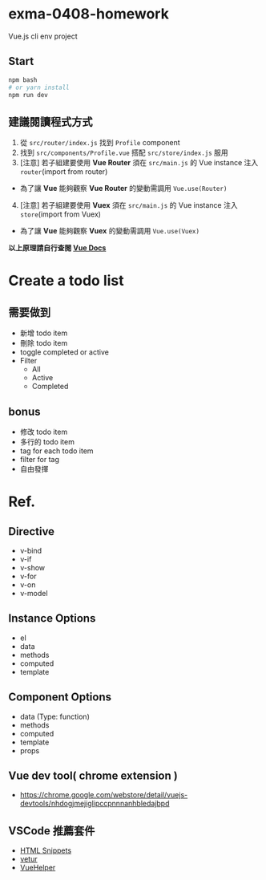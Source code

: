 # exma-0408-homework
Vue.js cli env project

## Start
```bash
npm bash
# or yarn install
npm run dev
```

## 建議閱讀程式方式
1. 從 `src/router/index.js` 找到 `Profile` component
2. 找到 `src/components/Profile.vue` 搭配 `src/store/index.js` 服用
3. [注意] 若子組建要使用 __Vue Router__ 須在 `src/main.js` 的 Vue instance 注入 `router`(import from router)
  * 為了讓 __Vue__ 能夠觀察 __Vue Router__ 的變動需調用 `Vue.use(Router)`
4. [注意] 若子組建要使用 __Vuex__ 須在 `src/main.js` 的 Vue instance 注入 `store`(import from Vuex)
  * 為了讓 __Vue__ 能夠觀察 __Vuex__ 的變動需調用 `Vue.use(Vuex)`

__以上原理請自行查閱 [Vue Docs](https://vuejs.org/)__

# Create a todo list
## 需要做到
* 新增 todo item
* 刪除 todo item
* toggle completed or active
* Filter
  * All
  * Active
  * Completed

## bonus
* 修改 todo item
* 多行的 todo item
* tag for each todo item
* filter for tag
* 自由發揮

# Ref.
## Directive
* v-bind
* v-if
* v-show
* v-for
* v-on
* v-model

## Instance Options
* el
* data
* methods
* computed
* template

## Component Options
* data (Type: function)
* methods
* computed
* template
* props

## Vue dev tool( chrome extension )
* https://chrome.google.com/webstore/detail/vuejs-devtools/nhdogjmejiglipccpnnnanhbledajbpd

## VSCode 推薦套件
* [HTML Snippets](https://marketplace.visualstudio.com/items?itemName=abusaidm.html-snippets)
* [vetur](https://marketplace.visualstudio.com/items?itemName=octref.vetur)
* [VueHelper](https://marketplace.visualstudio.com/items?itemName=oysun.vuehelper)